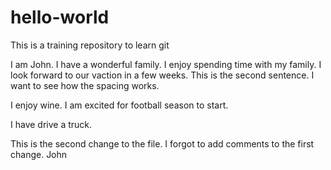 # hello-world
This is a training repository to learn git

I am John. I have a wonderful family. I enjoy spending time with my family. I look forward to our vaction in a few weeks. 
This is the second sentence. I want to see how the spacing works. 

I enjoy wine. I am excited for football season to start. 


I have drive a truck. 



This is the second change to the file. I forgot to add comments to the first change. 
John 
